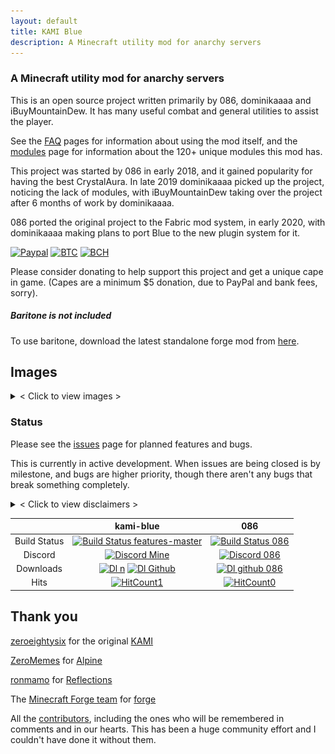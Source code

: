 ```yaml
---
layout: default
title: KAMI Blue
description: A Minecraft utility mod for anarchy servers
---
```


### A Minecraft utility mod for anarchy servers

This is an open source project written primarily by 086, dominikaaaa and iBuyMountainDew. It has many useful combat and general utilities to assist the player. 

See the [FAQ](/faq) pages for information about using the mod itself, and the [modules](/modules) page for information about the 120+ unique modules this mod has.

This project was started by 086 in early 2018, and it gained popularity for having the best CrystalAura.
In late 2019 dominikaaaa picked up the project, noticing the lack of modules, with iBuyMountainDew taking over the project after 6 months of work by dominikaaaa. 


086 ported the original project to the Fabric mod system, in early 2020, with dominikaaaa making plans to port Blue to the new plugin system for it. 

[![Paypal](https://img.shields.io/badge/paypal-donate-red?color=169bd7&logo=paypal&style=flat-square)](https://paypal.me/bellawhotwo) 
[![BTC](https://img.shields.io/badge/btc-clickme-red?color=f08b16&logo=bitcoin&style=flat-square)](https://www.blockchain.com/btc/address/19pH4aNZZMPJkqQ2826BauRokyBs1NYon7)
[![BCH](https://img.shields.io/badge/bch-clickme-red?color=2db300&logo=cash-app&style=flat-square)](https://www.blockchain.com/bch/address/19pH4aNZZMPJkqQ2826BauRokyBs1NYon7) 

Please consider donating to help support this project and get a unique cape in game. (Capes are a minimum $5 donation, due to PayPal and bank fees, sorry).

##### Baritone is not included

To use baritone, download the latest standalone forge mod from <a href="{{ site.baritone_url }}">here</a>.

## Images

<details> 
	<summary>< Click to view images ></summary>

<p>Elytra and Cape</p>

<img src="https://raw.githubusercontent.com/kami-blue/assets/assets/assets/readme/elytra.gif" width="500" alt="Elytra and Cape"/>

<p>The GUI</p>

<img src="https://raw.githubusercontent.com/kami-blue/assets/assets/assets/readme/gui.png" width="500" alt="The GUI"/>

<p>Capes in game</p>

<img src="https://raw.githubusercontent.com/kami-blue/assets/assets/assets/readme/capes.png" width="500" alt="Capes in game"/>

<p>Shulker preview being used in chat</p>

<img src="https://raw.githubusercontent.com/kami-blue/assets/assets/assets/readme/shulkerChat.png" width="500" alt="Shulker preview being used in chat"/>

<p>CrystalAura targeting</p>

<img src="https://raw.githubusercontent.com/kami-blue/assets/assets/assets/readme/crystalAura.png" width="500" alt="CrystalAura targeting"/>

</details>

### Status 

Please see the [issues](https://github.com/kami-blue/client/issues/) page for planned features and bugs.

This is currently in active development. When issues are being closed is by milestone, and bugs are higher priority, though there aren't any bugs that break something completely.

<p>
<details>
	<summary>< Click to view disclaimers ></summary>

<p>
    See <a href="https://github.com/fr1kin/forgehax">forgehax</a> for an equivalent. Some features in KAMI may be based on those of forgehax, and KAMI / KAMI Blue have some features it doesn't. KAMI Blue won't be based off of other mods unless said otherwise.

    If you get banned for breaking a servers rules using KAMI Blue, it is not any of the developers fault. It is meant to be used on *anarchy* servers, which do not have rules.  
</p>

</details>
</p>

|              | kami-blue | 086 |
|:------------:|:-------------:|:--------------:|
| Build Status | [![Build Status features-master](https://img.shields.io/travis/com/kami-blue/client/master?logo=gradle&label=build&style=flat-square)](https://travis-ci.com/kami-blue/client/) | [![Build Status 086](https://img.shields.io/travis/com/zeroeightysix/KAMI/master?logo=gradle&style=flat-square)](https://travis-ci.com/zeroeightysix/KAMI) |
| Discord | [![Discord Mine](https://img.shields.io/discord/573954110454366214?label=chat&logo=discord&logoColor=white&style=flat-square)](https://discord.gg/KfpqwZB) | [![Discord 086](https://img.shields.io/badge/chat-unknown-lightgrey?logo=discord&logoColor=white&style=flat-square)](http://discord.gg/9hvwgeg) |
| Downloads    | [![Dl n](https://img.shields.io/github/downloads/kami-blue/nightly-releases/total?label=nightly&logo=github&style=flat-square)](https://github.com/kami-blue/nightly-releases/releases) [![Dl Github](https://img.shields.io/github/downloads/kami-blue/client/total?label=stable&logo=github&style=flat-square)](https://github.com/kami-blue/client/releases) | [![Dl github 086](https://img.shields.io/github/downloads/zeroeightysix/KAMI/total?label=github&logo=github&style=flat-square)](https://github.com/zeroeightysix/KAMI/releases) |
| Hits      | [![HitCount1](https://camo.githubusercontent.com/8065fb7bb117c1f3d62b5c4e2d8bd8caed4ccb03/687474703a2f2f686974732e6477796c2e636f6d2f6b616d692d626c75652f636c69656e742e737667)](https://github.com/kami-blue/client) | [![HitCount0](https://camo.githubusercontent.com/b1aefeb7be9ac01e65d8f8bcea2b30017a269db3/687474703a2f2f686974732e6477796c2e636f6d2f7a65726f6569676874797369782f4b414d492e737667)](https://github.com/zeroeightysix/KAMI/) |

## Thank you

[zeroeightysix](https://github.com/zeroeightysix) for the original [KAMI](https://github.com/zeroeightysix/KAMI)

[ZeroMemes](https://github.com/ZeroMemes) for [Alpine](https://github.com/ZeroMemes/Alpine)

[ronmamo](https://github.com/ronmamo/) for [Reflections](https://github.com/ronmamo/reflections)

The [Minecraft Forge team](https://github.com/MinecraftForge) for [forge](https://files.minecraftforge.net/)

All the [contributors](https://github.com/kami-blue/client/graphs/contributors), including the ones who will be remembered in comments and in our hearts. This has been a huge community effort and I couldn't have done it without them.
